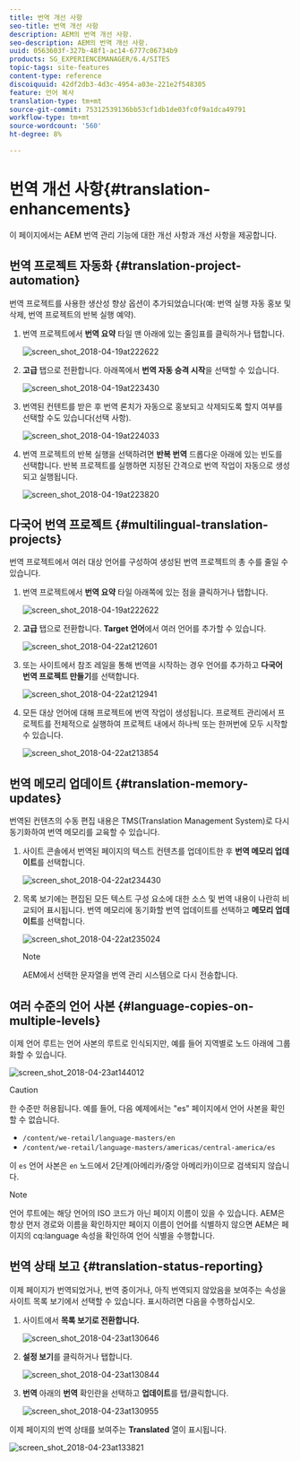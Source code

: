 ```yaml
---
title: 번역 개선 사항
seo-title: 번역 개선 사항
description: AEM의 번역 개선 사항.
seo-description: AEM의 번역 개선 사항.
uuid: 0563603f-327b-48f1-ac14-6777c06734b9
products: SG_EXPERIENCEMANAGER/6.4/SITES
topic-tags: site-features
content-type: reference
discoiquuid: 42df2db3-4d3c-4954-a03e-221e2f548305
feature: 언어 복사
translation-type: tm+mt
source-git-commit: 75312539136bb53cf1db1de03fc0f9a1dca49791
workflow-type: tm+mt
source-wordcount: '560'
ht-degree: 8%

---
```



# 번역 개선 사항{#translation-enhancements}

이 페이지에서는 AEM 번역 관리 기능에 대한 개선 사항과 개선 사항을 제공합니다.

## 번역 프로젝트 자동화 {#translation-project-automation}

번역 프로젝트를 사용한 생산성 향상 옵션이 추가되었습니다(예: 번역 실행 자동 홍보 및 삭제, 번역 프로젝트의 반복 실행 예약).

1. 번역 프로젝트에서 **번역 요약** 타일 맨 아래에 있는 줄임표를 클릭하거나 탭합니다.

   ![screen_shot_2018-04-19at222622](assets/screen_shot_2018-04-19at222622.jpg)

1. **고급** 탭으로 전환합니다. 아래쪽에서 **번역 자동 승격 시작**&#x200B;을 선택할 수 있습니다.

   ![screen_shot_2018-04-19at223430](assets/screen_shot_2018-04-19at223430.jpg)

1. 번역된 컨텐트를 받은 후 번역 론치가 자동으로 홍보되고 삭제되도록 할지 여부를 선택할 수도 있습니다(선택 사항).

   ![screen_shot_2018-04-19at224033](assets/screen_shot_2018-04-19at224033.jpg)

1. 번역 프로젝트의 반복 실행을 선택하려면 **반복 번역** 드롭다운 아래에 있는 빈도를 선택합니다. 반복 프로젝트를 실행하면 지정된 간격으로 번역 작업이 자동으로 생성되고 실행됩니다.

   ![screen_shot_2018-04-19at223820](assets/screen_shot_2018-04-19at223820.jpg)

## 다국어 번역 프로젝트 {#multilingual-translation-projects}

번역 프로젝트에서 여러 대상 언어를 구성하여 생성된 번역 프로젝트의 총 수를 줄일 수 있습니다.

1. 번역 프로젝트에서 **번역 요약** 타일 아래쪽에 있는 점을 클릭하거나 탭합니다.

   ![screen_shot_2018-04-19at222622](assets/screen_shot_2018-04-19at222622.jpg)

1. **고급** 탭으로 전환합니다. **Target 언어**&#x200B;에서 여러 언어를 추가할 수 있습니다.

   ![screen_shot_2018-04-22at212601](assets/screen_shot_2018-04-22at212601.jpg)

1. 또는 사이트에서 참조 레일을 통해 번역을 시작하는 경우 언어를 추가하고 **다국어 번역 프로젝트 만들기**&#x200B;를 선택합니다.

   ![screen_shot_2018-04-22at212941](assets/screen_shot_2018-04-22at212941.jpg)

1. 모든 대상 언어에 대해 프로젝트에 번역 작업이 생성됩니다. 프로젝트 관리에서 프로젝트를 전체적으로 실행하여 프로젝트 내에서 하나씩 또는 한꺼번에 모두 시작할 수 있습니다.

   ![screen_shot_2018-04-22at213854](assets/screen_shot_2018-04-22at213854.jpg)

## 번역 메모리 업데이트 {#translation-memory-updates}

번역된 컨텐츠의 수동 편집 내용은 TMS(Translation Management System)로 다시 동기화하여 번역 메모리를 교육할 수 있습니다.

1. 사이트 콘솔에서 번역된 페이지의 텍스트 컨텐츠를 업데이트한 후 **번역 메모리 업데이트**&#x200B;를 선택합니다.

   ![screen_shot_2018-04-22at234430](assets/screen_shot_2018-04-22at234430.jpg)

1. 목록 보기에는 편집된 모든 텍스트 구성 요소에 대한 소스 및 번역 내용이 나란히 비교되어 표시됩니다. 번역 메모리에 동기화할 번역 업데이트를 선택하고 **메모리 업데이트**&#x200B;를 선택합니다.

   ![screen_shot_2018-04-22at235024](assets/screen_shot_2018-04-22at235024.jpg)

   >[!NOTE]
   >
   >AEM에서 선택한 문자열을 번역 관리 시스템으로 다시 전송합니다.

## 여러 수준의 언어 사본 {#language-copies-on-multiple-levels}

이제 언어 루트는 언어 사본의 루트로 인식되지만, 예를 들어 지역별로 노드 아래에 그룹화할 수 있습니다.

![screen_shot_2018-04-23at144012](assets/screen_shot_2018-04-23at144012.jpg)

>[!CAUTION]
>
>한 수준만 허용됩니다. 예를 들어, 다음 예제에서는 &quot;es&quot; 페이지에서 언어 사본을 확인할 수 없습니다.
>
>* `/content/we-retail/language-masters/en`
>* `/content/we-retail/language-masters/americas/central-america/es`

>
>
이 `es` 언어 사본은 `en` 노드에서 2단계(아메리카/중앙 아메리카)이므로 검색되지 않습니다.

>[!NOTE]
>
>언어 루트에는 해당 언어의 ISO 코드가 아닌 페이지 이름이 있을 수 있습니다. AEM은 항상 먼저 경로와 이름을 확인하지만 페이지 이름이 언어를 식별하지 않으면 AEM은 페이지의 cq:language 속성을 확인하여 언어 식별을 수행합니다.

## 번역 상태 보고 {#translation-status-reporting}

이제 페이지가 번역되었거나, 번역 중이거나, 아직 번역되지 않았음을 보여주는 속성을 사이트 목록 보기에서 선택할 수 있습니다. 표시하려면 다음을 수행하십시오.

1. 사이트에서 **목록 보기로 전환합니다.**

   ![screen_shot_2018-04-23at130646](assets/screen_shot_2018-04-23at130646.jpg)

1. **설정 보기**&#x200B;를 클릭하거나 탭합니다.

   ![screen_shot_2018-04-23at130844](assets/screen_shot_2018-04-23at130844.jpg)

1. **번역** 아래의 **번역** 확인란을 선택하고 **업데이트**&#x200B;를 탭/클릭합니다.

   ![screen_shot_2018-04-23at130955](assets/screen_shot_2018-04-23at130955.jpg)

이제 페이지의 번역 상태를 보여주는 **Translated** 열이 표시됩니다.

![screen_shot_2018-04-23at133821](assets/screen_shot_2018-04-23at133821.jpg)

